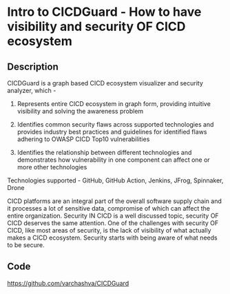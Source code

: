 # Intro to CICDGuard - How to have visibility and security OF CICD ecosystem

## Description
CICDGuard is a graph based CICD ecosystem visualizer and security analyzer, which -

1) Represents entire CICD ecosystem in graph form, providing intuitive visibility and solving the awareness problem

2) Identifies common security flaws across supported technologies and provides industry best practices and guidelines for identified flaws adhering to OWASP CICD Top10 vulnerabilities

3) Identifies the relationship between different technologies and demonstrates how vulnerability in one component can affect one or more other technologies

Technologies supported - GitHub, GitHub Action, Jenkins, JFrog, Spinnaker, Drone

CICD platforms are an integral part of the overall software supply chain and it processes a lot of sensitive data, compromise of which can affect the entire organization. Security IN CICD is a well discussed topic, security OF CICD deserves the same attention. One of the challenges with security OF CICD, like most areas of security, is the lack of visibility of what actually makes a CICD ecosystem. Security starts with being aware of what needs to be secure.

## Code
https://github.com/varchashva/CICDGuard
